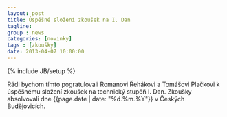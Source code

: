 ```yaml
---
layout: post
title: Úspěšné složení zkoušek na I. Dan
tagline:
group : news
categories: [novinky]
tags : [zkoušky]
date: 2013-04-07 10:00:00
---
```

{% include JB/setup %}

Rádi bychom tímto pogratulovali Romanovi Řehákovi a Tomášovi Plačkovi k úspěšnému složení zkoušek na technický stupěň I. Dan. Zkoušky absolvovali dne {{page.date | date: "%d.%m.%Y"}} v Českých Budějovicích.